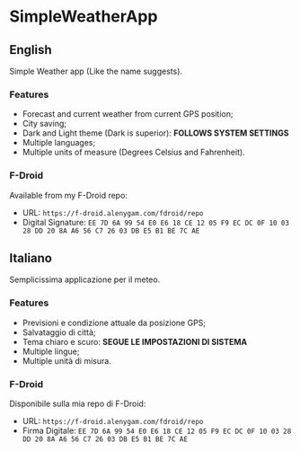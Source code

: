# SimpleWeatherApp

## English

Simple Weather app (Like the name suggests).

### Features

- Forecast and current weather from current GPS position;
- City saving;
- Dark and Light theme (Dark is superior): **FOLLOWS SYSTEM SETTINGS**
- Multiple languages;
- Multiple units of measure (Degrees Celsius and Fahrenheit).

### F-Droid

Available from my F-Droid repo:
- URL: `https://f-droid.alenygam.com/fdroid/repo`
- Digital Signature: `EE 7D 6A 99 54 E0 E6 18 CE 12 05 F9 EC DC 0F 10 03 28 DD 20 8A A6 56 C7 26 03 DB E5 B1 BE 7C AE`

## Italiano

Semplicissima applicazione per il meteo.

### Features

- Previsioni e condizione attuale da posizione GPS;
- Salvataggio di città;
- Tema chiaro e scuro: **SEGUE LE IMPOSTAZIONI DI SISTEMA**
- Multiple lingue;
- Multiple unità di misura.

### F-Droid

Disponibile sulla mia repo di F-Droid:
- URL: `https://f-droid.alenygam.com/fdroid/repo`
- Firma Digitale: `EE 7D 6A 99 54 E0 E6 18 CE 12 05 F9 EC DC 0F 10 03 28 DD 20 8A A6 56 C7 26 03 DB E5 B1 BE 7C AE`
